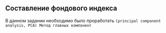 Составление фондового индекса
---
В данном задании необходимо было проработать
`(principal component analysis, PCA) Метод главных компонент `
